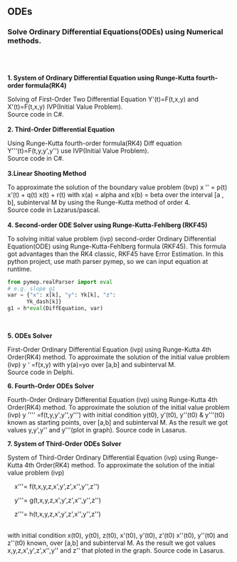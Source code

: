 ## ODEs
### Solve Ordinary Differential Equations(ODEs) using Numerical methods.
<br>
<br>

**1. System of Ordinary Differential Equation using Runge-Kutta fourth-order formula(RK4)**

Solving of First-Order Two Differential Equation Y'(t)=F(t,x,y) and X'(t)=F(t,x,y) IVP(Initial Value Problem).\
Source code in C#.
<br>
<br>
**2. Third-Order Differential Equation**

Using Runge-Kutta fourth-order formula(RK4)
Diff equation Y'''(t)=F(t,y,y',y'') use IVP(Initial Value Problem).\
Source code in C#.
<br>
<br>
**3.Linear Shooting Method**

To approximate the solution of the boundary value problem (bvp) x '' = p(t) x'(t) + q(t) x(t) + r(t) with x(a) = alpha and x(b) = beta over the interval [a , b], subinterval M by using the Runge-Kutta method of order 4.\
Source code in Lazarus/pascal.
<br>
<br>
**4. Second-order ODE Solver using Runge-Kutta-Fehlberg (RKF45)**

To solving initial value problem (ivp) second-order Ordinary Differential Equation(ODE) using Runge-Kutta-Fehlberg formula (RKF45). This formula got advantages than the RK4 classic, RKF45 have Error Estimation. In this python project, use math parser pymep, so we can input equation at runtime.
``` python
from pymep.realParser import eval
# e.g. slope g1
var = {"x": x[k], "y": Yk[k], "z":
      Yk_dash[k]}
g1 = h*eval(DiffEquation, var)
```
<br>

**5. ODEs Solver**

First-Order Ordinary Differential Equation (ivp) using Runge-Kutta 4th Order(RK4) method.
To approximate the solution of the initial value problem (ivp) y ' =f(x,y) with y(a)=yo over [a,b] and subinterval M.\
Source code in Delphi.

**6. Fourth-Order ODEs Solver**

Fourth-Order Ordinary Differential Equation (ivp) using Runge-Kutta 4th Order(RK4) method.
To approximate the solution of the initial value problem (ivp) y '''' =f(t,y,y',y'',y''') with initial condition y(t0), y'(t0), y''(t0) & y'''(t0) known as starting points, over [a,b] and subinterval M.
As the result we got values y,y',y'' and y'''(plot in graph). Source code in Lasarus.


**7. System of Third-Order ODEs Solver**

System of Third-Order Ordinary Differential Equation (ivp) using Runge-Kutta 4th Order(RK4) method.
To approximate the solution of the initial value problem (ivp) 
   <br>
   <p>&nbsp&nbsp&nbsp x'''= f(t,x,y,z,x',y',z',x'',y'',z'')</p>
   <p>&nbsp&nbsp&nbsp y'''= g(t,x,y,z,x',y',z',x'',y'',z'')</p>
   <p>&nbsp&nbsp&nbsp z'''= h(t,x,y,z,x',y',z',x'',y'',z'')</p>
   <br>
with initial condition  x(t0), y(t0), z(t0), x'(t0), y'(t0), z'(t0)   
x''(t0), y''(t0) and z''(t0) known, over [a,b] and subinterval M.
As the result we got values x,y,z,x',y',z',x'',y'' and z'' that ploted in the graph. 
Source code in Lasarus.
